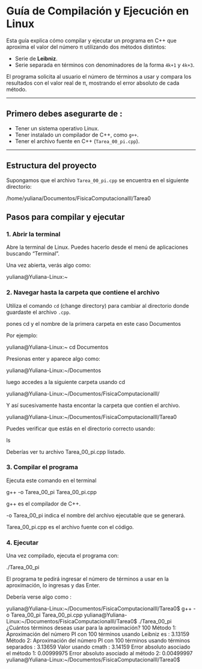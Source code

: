 # Guía de Compilación y Ejecución en Linux



Esta guía explica cómo compilar y ejecutar un programa en C++ que aproxima el valor del número π utilizando dos métodos distintos:

- Serie de **Leibniz**.
- Serie separada en términos con denominadores de la forma `4k+1` y `4k+3`.

El programa solicita al usuario el número de términos a usar y compara los resultados con el valor real de π, mostrando el error absoluto de cada método.

---

##  Primero debes asegurarte de : 

- Tener un sistema operativo Linux.
- Tener instalado un compilador de C++, como `g++`.
- Tener el archivo fuente en C++ (`Tarea_00_pi.cpp`).

---

##  Estructura del proyecto

Supongamos que el archivo `Tarea_00_pi.cpp` se encuentra en el siguiente directorio:

/home/yuliana/Documentos/FisicaComputacionalII/Tarea0


##  Pasos para compilar y ejecutar

### 1. Abrir la terminal

Abre la terminal de Linux. Puedes hacerlo desde el menú de aplicaciones buscando “Terminal”.

Una vez abierta, verás algo como:

yuliana@Yuliana-Linux:~


### 2. Navegar hasta la carpeta que contiene el archivo

Utiliza el comando `cd` (change directory) para cambiar al directorio donde guardaste el archivo `.cpp`. 

pones cd y el nombre de la primera carpeta en este caso Documentos 

Por ejemplo:


yuliana@Yuliana-Linux:~ cd Documentos

Presionas enter y aparece algo como:


yuliana@Yuliana-Linux:~/Documentos

luego accedes a la siguiente carpeta usando cd 

yuliana@Yuliana-Linux:~/Documentos/FisicaComputacionalII/

Y así sucesivamente hasta encontar la carpeta que contien el archivo.

yuliana@Yuliana-Linux:~/Documentos/FisicaComputacionalII/Tarea0



Puedes verificar que estás en el directorio correcto usando:

ls 

Deberías ver tu archivo Tarea_00_pi.cpp listado.


### 3. Compilar el programa 

Ejecuta este comando en el terminal 

g++ -o Tarea_00_pi Tarea_00_pi.cpp


g++ es el compilador de C++.

-o Tarea_00_pi indica el nombre del archivo ejecutable que se generará.

Tarea_00_pi.cpp es el archivo fuente con el código.



### 4. Ejecutar 


Una vez compilado, ejecuta el programa con:

./Tarea_00_pi

El programa te pedirá ingresar el número de términos a usar en la aproximación, lo ingresas y das Enter. 

Debería verse algo como : 

yuliana@Yuliana-Linux:~/Documentos/FisicaComputacionalII/Tarea0$ g++ -o Tarea_00_pi Tarea_00_pi.cpp
yuliana@Yuliana-Linux:~/Documentos/FisicaComputacionalII/Tarea0$ ./Tarea_00_pi 
¿Cuántos términos deseas usar para la aproximación? 100
Método 1: Aproximación del número PI con 100 términos usando Leibniz es : 3.13159
Método 2: Aproximación del número PI con 100 términos usando términos separados  : 3.13659
Valor usando cmath :    3.14159
Error absoluto asociado el método 1: 0.00999975
Error absoluto asociado al método 2: 0.00499997
yuliana@Yuliana-Linux:~/Documentos/FisicaComputacionalII/Tarea0$ 



